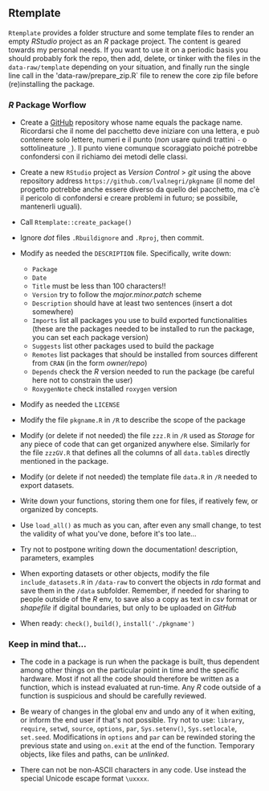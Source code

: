 ## Rtemplate

`Rtemplate` provides a folder structure and some template files to render an empty *RStudio* project as an *R* package project. The content is geared towards my personal needs. If you want to use it on a periodic basis you should probably fork the repo, then add, delete, or tinker with the files in the `data-raw/template` depending on your situation, and finally run the single line call in the 'data-raw/prepare_zip.R` file to renew the core zip file before (re)installing the package.

### *R* Package Worflow

- Create a [GitHub](https://github.com/lvalnegri/) repository whose name equals the package name. Ricordarsi che il nome del pacchetto deve iniziare con una lettera, e può contenere solo lettere, numeri e il punto (*non* usare quindi trattini `-` o sottolineature `_`). Il punto viene comunque scoraggiato poiché potrebbe confondersi con il richiamo dei metodi delle classi.

- Create a new `RStudio` project as *Version Control* \> *git* using the above repository address `https://github.com/lvalnegri/pkgname` (il nome del progetto potrebbe anche essere diverso da quello del pacchetto, ma c'è il pericolo di confondersi e creare problemi in futuro; se possibile, mantenerli uguali).

- Call `Rtemplate::create_package()`

- Ignore *dot* files `.Rbuildignore` and `.Rproj`, then commit. 

- Modify as needed the `DESCRIPTION` file. Specifically, write down:

  - `Package`
  - `Date`
  - `Title` must be less than 100 characters!!
  - `Version` try to follow the *major.minor.patch* scheme
  - `Description` should have at least two sentences (insert a dot somewhere)
  - `Imports` list all packages you use to build exported functionalities (these are the packages needed to be installed to run the package, you can set each package version)
  - `Suggests` list other packages used to build the package
  - `Remotes` list packages that should be installed from sources different from `CRAN` (in the form *owner/repo*)
  - `Depends` check the *R* version needed to run the package (be careful here not to constrain the user)
  - `RoxygenNote` check installed `roxygen` version

- Modify as needed the `LICENSE`

- Modify the file `pkgname.R` in `/R` to describe the scope of the package

- Modify (or delete if not needed) the file `zzz.R` in `/R` used as *Storage* for any piece of code that can get organized anywhere else. Similarly for the file `zzzGV.R` that defines all the columns of all `data.table`s directly mentioned in the package.

- Modify (or delete if not needed) the template file  `data.R` in `/R` needed to export datasets.

- Write down your functions, storing them one for files, if reatively few, or organized by concepts.

- Use `load_all()` as much as you can, after even any small change, to test the validity of what you've done, before it's too late...

- Try not to postpone writing down the documentation! description, parameters, examples

- When exporting datasets or other objects, modify the file `include_datasets.R` in `/data-raw` to convert the objects in *rda* format and save them in the `/data` subfolder. Remember, if needed for sharing to people outside of the *R* env, to save also a copy as text in *csv* format or *shapefile* if digital boundaries, but only to be uploaded on *GitHub*

- When ready: `check()`, `build()`, `install('./pkgname')`

### Keep in mind that...

- The code in a package is run when the package is built, thus dependent among other things on the particular point in time and the specific hardware. Most if not all the code should therefore be written as a function, which is instead evaluated at run-time. Any $R$ code outside of a function is suspicious and should be carefully reviewed.

- Be weary of changes in the global env and undo any of it when exiting, or inform the end user if that's not possible. Try not to use: `library`, `require`, `setwd`, `source`, `options`, `par`, `Sys.setenv()`, `Sys.setlocale`, `set.seed`. Modifications in `options` and `par` can be rewinded storing the previous state and using `on.exit` at the end of the function. Temporary objects, like files and paths, can be *unlinked*.

- There can not be non-ASCII characters in any code. Use instead the special Unicode escape format `\uxxxx`. 

